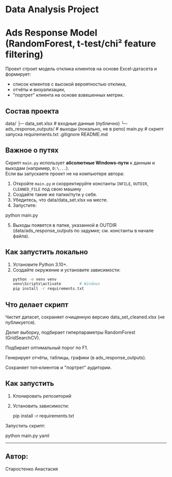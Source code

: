 # Data Analysis Project

# Ads Response Model (RandomForest, t-test/chi² feature filtering)

Проект строит модель отклика клиентов на основе Excel-датасета и формирует:
- список клиентов с высокой вероятностью отклика,
- отчёты и визуализации,
- "портрет" клиента на основе взвешенных метрик.


## Состав проекта
data/
├─ data_set.xlsx # входные данные (публично)
└─ ads_response_outputs/ # выходы (локально, не в репо)
main.py # скрипт запуска 
requirements.txt
.gitignore
README.md


## Важное о путях

Скрипт `main.py` использует **абсолютные Windows‑пути** к данным и выходам (например, `D:\...`).  
Если вы запускаете проект не на компьютере автора:
1. Откройте `main.py` и скорректируйте константы `INFILE`, `OUTDIR`, `CLEANED_FILE` под свою машину
2. Создайте такие же папки/пути у себя.
3. Убедитесь, что data/data_set.xlsx на месте.
4. Запустите: 

python main.py

5. Выходы появятся в папке, указанной в OUTDIR (data/ads_response_outputs по задумке; см. константы в начале файла).


## Как запустить локально
1. Установите Python 3.10+.
2. Создайте окружение и установите зависимости:
   ```bash
   python -m venv venv
   venv\Scripts\activate        # Windows
   pip install -r requirements.txt

## Что делает скрипт

Чистит датасет, сохраняет очищенную версию data_set_cleaned.xlsx (не публикуется).

Делит выборку, подбирает гиперпараметры RandomForest (GridSearchCV).

Подбирает оптимальный порог по F1.

Генерирует отчёты, таблицы, графики (в ads_response_outputs).

Сохраняет топ‑клиентов и "портрет" аудитории.

## Как запустить
1. Клонировать репозиторий
2. Установить зависимости:  
 
   pip install -r requirements.txt

Запустить скрипт:

python main.py
yaml

----
## Автор:
Старостенко Анастасия